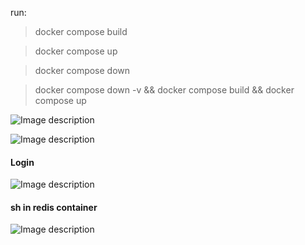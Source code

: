 run:

> docker compose build

> docker compose up

> docker compose down

> docker compose down -v && docker compose build && docker compose up


![Image description](https://dev-to-uploads.s3.amazonaws.com/uploads/articles/gzeyaw2b6omw9h30cu4u.png)


![Image description](https://dev-to-uploads.s3.amazonaws.com/uploads/articles/7eedwv2d1v4w3lbbx0ob.png)

#### Login

![Image description](https://dev-to-uploads.s3.amazonaws.com/uploads/articles/y74fj45h36zu8uufks5r.png)





#### sh in redis container

![Image description](https://dev-to-uploads.s3.amazonaws.com/uploads/articles/i1pcq820mpmu8ia5n0ld.png)





